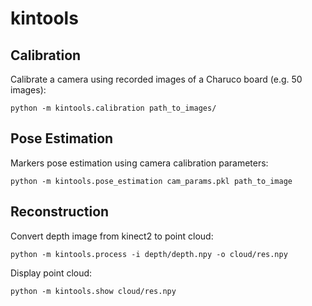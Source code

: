 # kintools

## Calibration

Calibrate a camera using recorded images of a Charuco board (e.g. 50 images):
```
python -m kintools.calibration path_to_images/
```

## Pose Estimation

Markers pose estimation using camera calibration parameters:
```
python -m kintools.pose_estimation cam_params.pkl path_to_image
```

## Reconstruction

Convert depth image from kinect2 to point cloud:
```
python -m kintools.process -i depth/depth.npy -o cloud/res.npy
```

Display point cloud:
```
python -m kintools.show cloud/res.npy
```
